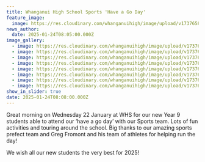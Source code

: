 ```yaml
---
title: Whanganui High School Sports 'Have a Go Day'
feature_image:
  image: https://res.cloudinary.com/whanganuihigh/image/upload/v1737658885/News/sports_day.jpg
news_author:
  date: 2025-01-24T08:05:00.000Z
image_gallery:
  - image: https://res.cloudinary.com/whanganuihigh/image/upload/v1737658887/News/sports_day6.jpg
  - image: https://res.cloudinary.com/whanganuihigh/image/upload/v1737658887/News/sports_day4.jpg
  - image: https://res.cloudinary.com/whanganuihigh/image/upload/v1737658887/News/sports_day5.jpg
  - image: https://res.cloudinary.com/whanganuihigh/image/upload/v1737658888/News/sports_day9.jpg
  - image: https://res.cloudinary.com/whanganuihigh/image/upload/v1737658887/News/sports_day8.jpg
  - image: https://res.cloudinary.com/whanganuihigh/image/upload/v1737658887/News/sports_day7.jpg
  - image: https://res.cloudinary.com/whanganuihigh/image/upload/v1737658885/News/sports_day2.jpg
  - image: https://res.cloudinary.com/whanganuihigh/image/upload/v1737658884/News/sports_day1.jpg
show_in_slider: true
date: 2025-01-24T08:08:00.000Z
---
```


Great morning on Wednesday 22 January at WHS for our new Year 9 students able to attend our ‘have a go day’ with our Sports team. Lots of fun activities and touring around the [](<>)school. Big thanks to our amazing sports prefect team and Greg Fromont and his team of athletes for helping run the day!


We wish all our new students the very best for 2025!
